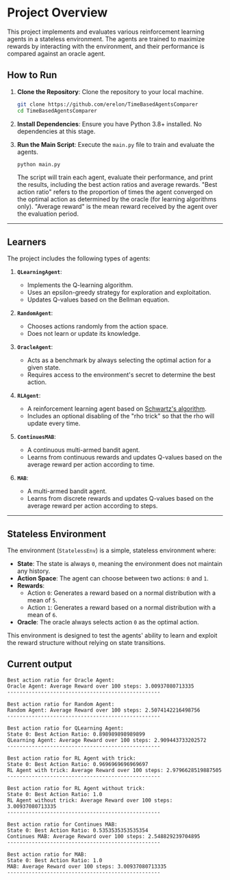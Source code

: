 # Project Overview

This project implements and evaluates various reinforcement learning agents in a stateless environment. The agents are
trained to maximize rewards by interacting with the environment, and their performance is compared against an oracle
agent.

## How to Run

1. **Clone the Repository**:
   Clone the repository to your local machine.

   ```bash
   git clone https://github.com/erelon/TimeBasedAgentsComparer
   cd TimeBasedAgentsComparer
   ```

2. **Install Dependencies**:
   Ensure you have Python 3.8+ installed. No dependencies at this stage.

3. **Run the Main Script**:
   Execute the `main.py` file to train and evaluate the agents.

   ```bash
   python main.py
   ```

   The script will train each agent, evaluate their performance, and print the results, including the best action ratios
   and average rewards.
   "Best action ratio" refers to the proportion of times the agent converged on the optimal action as determined by the
   oracle (for learning algorithms only).
   "Average reward" is the mean reward received by the agent over the evaluation period.

---

## Learners

The project includes the following types of agents:

1. **`QLearningAgent`**:
    - Implements the Q-learning algorithm.
    - Uses an epsilon-greedy strategy for exploration and exploitation.
    - Updates Q-values based on the Bellman equation.

2. **`RandomAgent`**:
    - Chooses actions randomly from the action space.
    - Does not learn or update its knowledge.

3. **`OracleAgent`**:
    - Acts as a benchmark by always selecting the optimal action for a given state.
    - Requires access to the environment's secret to determine the best action.

4. **`RLAgent`**:
    - A reinforcement learning agent based
      on [Schwartz's algorithm](https://www.researchgate.net/profile/Anton-Schwartz/publication/221346025_A_Reinforcement_Learning_Method_for_Maximizing_Undiscounted_Rewards/links/5e72421aa6fdcc37caf4cf4b/A-Reinforcement-Learning-Method-for-Maximizing-Undiscounted-Rewards.pdf).
    - Includes an optional disabling of the "rho trick" so that the rho will update every time.

5. **`ContinuesMAB`**:
    - A continuous multi-armed bandit agent.
    - Learns from continuous rewards and updates Q-values based on the average reward per action according to time.

6. **`MAB`**:
    - A multi-armed bandit agent.
    - Learns from discrete rewards and updates Q-values based on the average reward per action according to steps.

---

## Stateless Environment

The environment (`StatelessEnv`) is a simple, stateless environment where:

- **State**: The state is always `0`, meaning the environment does not maintain any history.
- **Action Space**: The agent can choose between two actions: `0` and `1`.
- **Rewards**:
    - Action `0`: Generates a reward based on a normal distribution with a mean of `5`.
    - Action `1`: Generates a reward based on a normal distribution with a mean of `6`.
- **Oracle**: The oracle always selects action `0` as the optimal action.

This environment is designed to test the agents' ability to learn and exploit the reward structure without relying on
state transitions.

## Current output
```
Best action ratio for Oracle Agent:
Oracle Agent: Average Reward over 100 steps: 3.00937080713335
--------------------------------------------------

Best action ratio for Random Agent:
Random Agent: Average Reward over 100 steps: 2.5074142216498756
--------------------------------------------------

Best action ratio for QLearning Agent:
State 0: Best Action Ratio: 0.898989898989899
QLearning Agent: Average Reward over 100 steps: 2.909443733202572
--------------------------------------------------

Best action ratio for RL Agent with trick:
State 0: Best Action Ratio: 0.9696969696969697
RL Agent with trick: Average Reward over 100 steps: 2.9796628519887505
--------------------------------------------------

Best action ratio for RL Agent without trick:
State 0: Best Action Ratio: 1.0
RL Agent without trick: Average Reward over 100 steps: 3.00937080713335
--------------------------------------------------

Best action ratio for Continues MAB:
State 0: Best Action Ratio: 0.5353535353535354
Continues MAB: Average Reward over 100 steps: 2.548829239704895
--------------------------------------------------

Best action ratio for MAB:
State 0: Best Action Ratio: 1.0
MAB: Average Reward over 100 steps: 3.00937080713335
--------------------------------------------------
```
